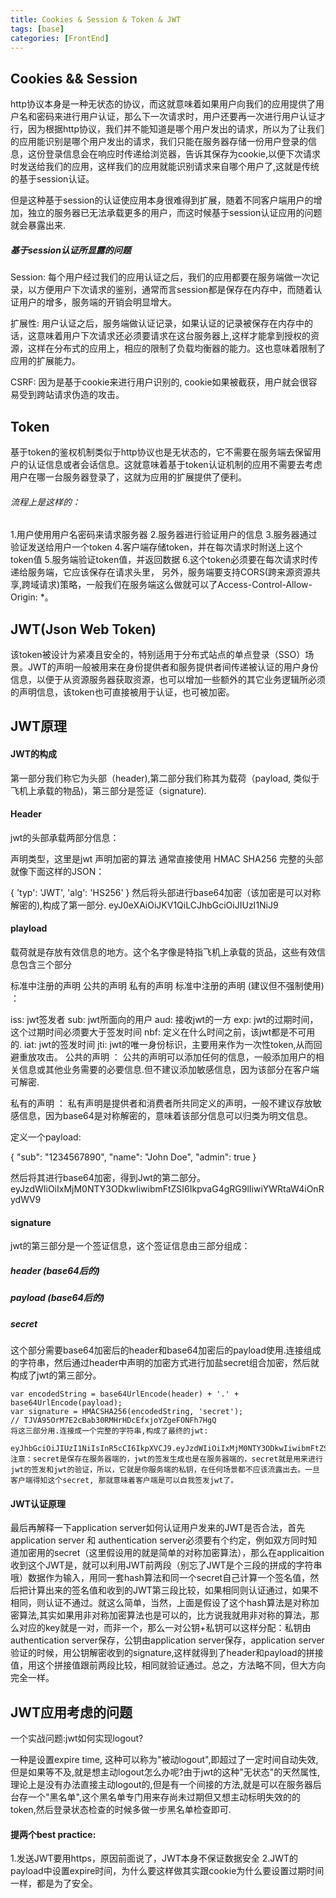 ```yaml
---
title: Cookies & Session & Token & JWT
tags: [base]
categories: [FrontEnd]
---
```


## Cookies && Session
http协议本身是一种无状态的协议，而这就意味着如果用户向我们的应用提供了用户名和密码来进行用户认证，那么下一次请求时，用户还要再一次进行用户认证才行，因为根据http协议，我们并不能知道是哪个用户发出的请求，所以为了让我们的应用能识别是哪个用户发出的请求，我们只能在服务器存储一份用户登录的信息，这份登录信息会在响应时传递给浏览器，告诉其保存为cookie,以便下次请求时发送给我们的应用，这样我们的应用就能识别请求来自哪个用户了,这就是传统的基于session认证。

但是这种基于session的认证使应用本身很难得到扩展，随着不同客户端用户的增加，独立的服务器已无法承载更多的用户，而这时候基于session认证应用的问题就会暴露出来.

##### 基于session认证所显露的问题
Session: 每个用户经过我们的应用认证之后，我们的应用都要在服务端做一次记录，以方便用户下次请求的鉴别，通常而言session都是保存在内存中，而随着认证用户的增多，服务端的开销会明显增大。

扩展性: 用户认证之后，服务端做认证记录，如果认证的记录被保存在内存中的话，这意味着用户下次请求还必须要请求在这台服务器上,这样才能拿到授权的资源，这样在分布式的应用上，相应的限制了负载均衡器的能力。这也意味着限制了应用的扩展能力。

CSRF: 因为是基于cookie来进行用户识别的, cookie如果被截获，用户就会很容易受到跨站请求伪造的攻击。

## Token
基于token的鉴权机制类似于http协议也是无状态的，它不需要在服务端去保留用户的认证信息或者会话信息。这就意味着基于token认证机制的应用不需要去考虑用户在哪一台服务器登录了，这就为应用的扩展提供了便利。

###### 流程上是这样的：
1.用户使用用户名密码来请求服务器
2.服务器进行验证用户的信息
3.服务器通过验证发送给用户一个token
4.客户端存储token，并在每次请求时附送上这个token值
5.服务端验证token值，并返回数据
6.这个token必须要在每次请求时传递给服务端，它应该保存在请求头里， 另外，服务端要支持CORS(跨来源资源共享,跨域请求)策略，一般我们在服务端这么做就可以了Access-Control-Allow-Origin: *。

## JWT(Json Web Token)
该token被设计为紧凑且安全的，特别适用于分布式站点的单点登录（SSO）场景。JWT的声明一般被用来在身份提供者和服务提供者间传递被认证的用户身份信息，以便于从资源服务器获取资源，也可以增加一些额外的其它业务逻辑所必须的声明信息，该token也可直接被用于认证，也可被加密。

## JWT原理

#### JWT的构成
第一部分我们称它为头部（header),第二部分我们称其为载荷（payload, 类似于飞机上承载的物品)，第三部分是签证（signature).


#### Header
jwt的头部承载两部分信息：

声明类型，这里是jwt
声明加密的算法 通常直接使用 HMAC SHA256
完整的头部就像下面这样的JSON：

{
  'typ': 'JWT',
  'alg': 'HS256'
}
然后将头部进行base64加密（该加密是可以对称解密的),构成了第一部分.
eyJ0eXAiOiJKV1QiLCJhbGciOiJIUzI1NiJ9

#### playload
载荷就是存放有效信息的地方。这个名字像是特指飞机上承载的货品，这些有效信息包含三个部分

标准中注册的声明
公共的声明
私有的声明
标准中注册的声明 (建议但不强制使用) ：

iss: jwt签发者
sub: jwt所面向的用户
aud: 接收jwt的一方
exp: jwt的过期时间，这个过期时间必须要大于签发时间
nbf: 定义在什么时间之前，该jwt都是不可用的.
iat: jwt的签发时间
jti: jwt的唯一身份标识，主要用来作为一次性token,从而回避重放攻击。
公共的声明 ：
公共的声明可以添加任何的信息，一般添加用户的相关信息或其他业务需要的必要信息.但不建议添加敏感信息，因为该部分在客户端可解密.

私有的声明 ：
私有声明是提供者和消费者所共同定义的声明，一般不建议存放敏感信息，因为base64是对称解密的，意味着该部分信息可以归类为明文信息。

定义一个payload:

{
  "sub": "1234567890",
  "name": "John Doe",
  "admin": true
}

然后将其进行base64加密，得到Jwt的第二部分。
eyJzdWIiOiIxMjM0NTY3ODkwIiwibmFtZSI6IkpvaG4gRG9lIiwiYWRtaW4iOnRydWV9

#### signature

jwt的第三部分是一个签证信息，这个签证信息由三部分组成：
##### header (base64后的)
##### payload (base64后的)
##### secret
这个部分需要base64加密后的header和base64加密后的payload使用.连接组成的字符串，然后通过header中声明的加密方式进行加盐secret组合加密，然后就构成了jwt的第三部分。

````
var encodedString = base64UrlEncode(header) + '.' + base64UrlEncode(payload);
var signature = HMACSHA256(encodedString, 'secret'); 
// TJVA95OrM7E2cBab30RMHrHDcEfxjoYZgeFONFh7HgQ
将这三部分用.连接成一个完整的字符串,构成了最终的jwt:
  eyJhbGciOiJIUzI1NiIsInR5cCI6IkpXVCJ9.eyJzdWIiOiIxMjM0NTY3ODkwIiwibmFtZSI6IkpvaG4gRG9lIiwiYWRtaW4iOnRydWV9.TJVA95OrM7E2cBab30RMHrHDcEfxjoYZgeFONFh7HgQ
注意：secret是保存在服务器端的，jwt的签发生成也是在服务器端的，secret就是用来进行jwt的签发和jwt的验证，所以，它就是你服务端的私钥，在任何场景都不应该流露出去。一旦客户端得知这个secret, 那就意味着客户端是可以自我签发jwt了。
````

#### JWT认证原理

最后再解释一下application server如何认证用户发来的JWT是否合法，首先application server 和 authentication server必须要有个约定，例如双方同时知道加密用的secret（这里假设用的就是简单的对称加密算法），那么在applicaition 收到这个JWT是，就可以利用JWT前两段（别忘了JWT是个三段的拼成的字符串哦）数据作为输入，用同一套hash算法和同一个secret自己计算一个签名值，然后把计算出来的签名值和收到的JWT第三段比较，如果相同则认证通过，如果不相同，则认证不通过。就这么简单，当然，上面是假设了这个hash算法是对称加密算法,其实如果用非对称加密算法也是可以的，比方说我就用非对称的算法，那么对应的key就是一对，而非一个，那么一对公钥+私钥可以这样分配：私钥由authentication server保存，公钥由application server保存，application server验证的时候，用公钥解密收到的signature,这样就得到了header和payload的拼接值，用这个拼接值跟前两段比较，相同就验证通过。总之，方法略不同，但大方向完全一样。


## JWT应用考虑的问题
一个实战问题:jwt如何实现logout?

一种是设置expire time, 这种可以称为"被动logout",即超过了一定时间自动失效,但是如果等不及,就是想主动logout怎么办呢?由于jwt的这种"无状态"的天然属性,理论上是没有办法直接主动logout的,但是有一个间接的方法,就是可以在服务器后台存一个"黑名单",这个黑名单专门用来存尚未过期但又想主动标明失效的的token,然后登录状态检查的时候多做一步黑名单检查即可.

#### 提两个best practice:

1.发送JWT要用https，原因前面说了，JWT本身不保证数据安全
2.JWT的payload中设置expire时间，为什么要这样做其实跟cookie为什么要设置过期时间一样，都是为了安全。

